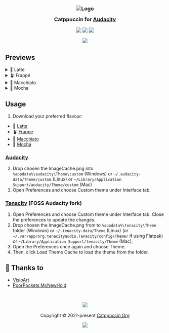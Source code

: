 <h3 align="center">
	<img src="https://raw.githubusercontent.com/catppuccin/catppuccin/main/assets/logos/exports/1544x1544_circle.png" width="100" alt="Logo"/><br/>
	<img src="https://raw.githubusercontent.com/catppuccin/catppuccin/main/assets/misc/transparent.png" height="30" width="0px"/>
	Catppuccin for <a href="https://www.audacityteam.org/">Audacity</a>
	<img src="https://raw.githubusercontent.com/catppuccin/catppuccin/main/assets/misc/transparent.png" height="30" width="0px"/>
</h3>

<p align="center">
	<a href="https://github.com/catppuccin/template/stargazers"><img src="https://img.shields.io/github/stars/catppuccin/template?colorA=363a4f&colorB=b7bdf8&style=for-the-badge"></a>
	<a href="https://github.com/catppuccin/template/issues"><img src="https://img.shields.io/github/issues/catppuccin/template?colorA=363a4f&colorB=f5a97f&style=for-the-badge"></a>
	<a href="https://github.com/catppuccin/template/contributors"><img src="https://img.shields.io/github/contributors/catppuccin/template?colorA=363a4f&colorB=a6da95&style=for-the-badge"></a>
</p>

<p align="center">
	<img src="https://github.com/PoorPocketsMcNewHold/audacity/blob/main/assets/image.png?raw=true"/>
</p>

## Previews

<details>
<summary>🌻 Latte</summary>
<img src="https://raw.githubusercontent.com/catppuccin/catppuccin/main/assets/previews/latte.webp"/>
</details>
<details>
<summary>🪴 Frappé</summary>
<img src="https://github.com/PoorPocketsMcNewHold/audacity/blob/main/assets/image.png?raw=true"/>
</details>
<details>
<summary>🌺 Macchiato</summary>
<img src="https://raw.githubusercontent.com/catppuccin/catppuccin/main/assets/previews/macchiato.webp"/>
</details>
<details>
<summary>🌿 Mocha</summary>
<img src="https://raw.githubusercontent.com/catppuccin/catppuccin/main/assets/previews/mocha.webp"/>
</details>

## Usage

1. Download your preferred flavour:
- 🌻 [Latte](./themes/Latte/ImageCache.png?raw=1)
- 🪴 [Frappe](./themes/Frappe/ImageCache.png?raw=1)
- 🌺 [Macchiato](./themes/Macchiato/ImageCache.png?raw=1)
- 🌿 [Mocha](./themes/Mocha/ImageCache.png?raw=1)
 <!-- And the secret not-that-official OLED variant in - 🌷 [OLED](./theme/OLED/ImageCache.png?raw=1") -->
### <a href="https://www.audacityteam.org/">Audacity</a>

2. Drop chosen the ImageCache.png into `%appdata%\audacity\Theme\custom` (Windows) or `~/.audacity-data/Theme/custom` (Linux) or `~/Library/Application Support/audacity/Theme/custom` (Mac)
3. Open Preferences and choose Custom theme under Interface tab.

### <a href="https://tenacityaudio.org/">Tenacity</a> (FOSS Audacity fork)

1. Open Preferences and choose Custom theme under Interface tab. Close the preferences to update the changes.
2. Drop chosen the ImageCache.png from to `%appdata%\tenacity\Theme` folder (Windows) or `~/.tenacity-data/Theme` (Linux) (or `~/.var/app/org.tenacityaudio.Tenacity/config/Theme/` if using Flatpak) or `~/Library/Application Support/tenacity/Theme` (Mac),
3. Open the Preferences once again and choose Theme.
4. Then, click Load Theme Cache to load the theme from the folder.

## 💝 Thanks to

- [VisioArt](https://github.com/visoart/audacity-themes)
- [PoorPockets McNewHold](https://github.com/PoorPocketsMcNewHold)

&nbsp;

<p align="center">
	<img src="https://raw.githubusercontent.com/catppuccin/catppuccin/main/assets/footers/gray0_ctp_on_line.svg?sanitize=true" />
</p>

<p align="center">
	Copyright &copy; 2021-present <a href="https://github.com/catppuccin" target="_blank">Catppuccin Org</a>
</p>

<p align="center">
	<a href="https://github.com/catppuccin/catppuccin/blob/main/LICENSE"><img src="https://img.shields.io/static/v1.svg?style=for-the-badge&label=License&message=MIT&logoColor=d9e0ee&colorA=363a4f&colorB=b7bdf8"/></a>
</p>

